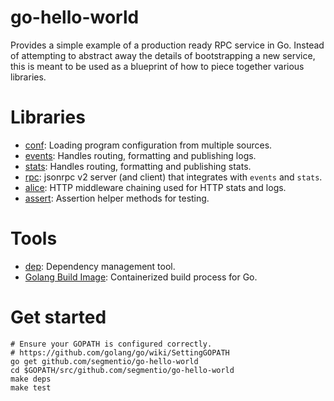 # go-hello-world

Provides a simple example of a production ready RPC service in Go. Instead of attempting to abstract away the details of bootstrapping a new service, this is meant to be used as a blueprint of how to piece together various libraries.

# Libraries

* [conf](github.com/segmentio/conf): Loading program configuration from multiple sources.
* [events](https://github.com/segmentio/events): Handles routing, formatting and publishing logs.
* [stats](https://github.com/segmentio/stats): Handles routing, formatting and publishing stats.
* [rpc](https://github.com/segmentio/rpc): jsonrpc v2 server (and client) that integrates with `events` and `stats`.
* [alice](https://github.com/justinas/alice): HTTP middleware chaining used for HTTP stats and logs.
* [assert](https://github.com/stretchr/testify#assert-package): Assertion helper methods for testing.

# Tools

* [dep](https://github.com/golang/dep): Dependency management tool.
* [Golang Build Image](https://github.com/segmentio/golang-private-image): Containerized build process for Go.

# Get started


```
# Ensure your GOPATH is configured correctly.
# https://github.com/golang/go/wiki/SettingGOPATH
go get github.com/segmentio/go-hello-world
cd $GOPATH/src/github.com/segmentio/go-hello-world
make deps
make test
```
